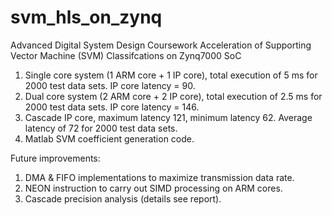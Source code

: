 # svm_hls_on_zynq

Advanced Digital System Design Coursework
Acceleration of Supporting Vector Machine (SVM) Classifcations on Zynq7000 SoC

1. Single core system (1 ARM core + 1 IP core), total execution of 5 ms for 2000 test data sets. IP core latency = 90.
2. Dual core system (2 ARM core + 2 IP core), total execution of 2.5 ms for 2000 test data sets. IP core latency = 146.
3. Cascade IP core, maximum latency 121, minimum latency 62. Average latency of 72 for 2000 test data sets.
4. Matlab SVM coefficient generation code.

Future improvements:
1. DMA & FIFO implementations to maximize transmission data rate.
2. NEON instruction to carry out SIMD processing on ARM cores.
3. Cascade precision analysis (details see report).
